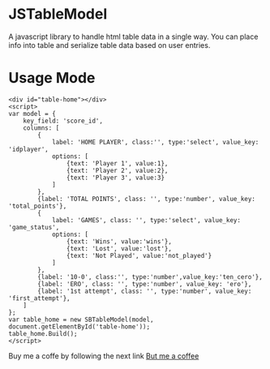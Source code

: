 # JSTableModel
A javascript library to handle html table data in a single way.
You can place info into table and serialize table data based on user entries.

# Usage Mode
```
<div id="table-home"></div>
<script>
var model = {
	key_field: 'score_id',
	columns: [
		{
			label: 'HOME PLAYER', class:'', type:'select', value_key: 'idplayer', 
			options: [
				{text: 'Player 1', value:1},
				{text: 'Player 2', value:2},
				{text: 'Player 3', value:3}
			]
		},
		{label: 'TOTAL POINTS', class: '', type:'number', value_key: 'total_points'},
		{
			label: 'GAMES', class: '', type:'select', value_key: 'game_status',
			options: [
				{text: 'Wins', value:'wins'},
				{text: 'Lost', value:'lost'},
				{text: 'Not Played', value:'not_played'}
			]
		},
		{label: '10-0', class:'', type:'number',value_key:'ten_cero'},
		{label: 'ERO', class: '', type:'number', value_key: 'ero'},
		{label: '1st attempt', class: '', type:'number', value_key: 'first_attempt'},
	]
};
var table_home = new SBTableModel(model, document.getElementById('table-home'));
table_home.Build();
</script>
```
Buy me a coffe by following the next link
<a href="paypal.me/sinticbolivia">But me a coffee</a>
